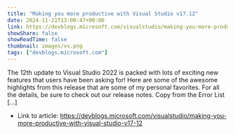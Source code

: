 ```yaml
---
title: "Making you more productive with Visual Studio v17.12"
date: 2024-11-21T13:00:47+00:00
link: https://devblogs.microsoft.com/visualstudio/making-you-more-productive-with-visual-studio-v17-12
showShare: false
showReadTime: false
thumbnail: images/vs.png
tags: ["devblogs.microsoft.com"]
---
```

The 12th update to Visual Studio 2022 is packed with lots of exciting new features that users have been asking for! Here are some of the awesome highlights from this release that are some of my personal favorites. For all the details, be sure to check out our release notes. Copy from the Error List […]

- Link to article: https://devblogs.microsoft.com/visualstudio/making-you-more-productive-with-visual-studio-v17-12